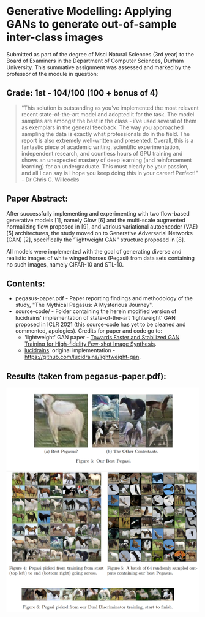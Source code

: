 # Generative Modelling: Applying GANs to generate out-of-sample inter-class images
Submitted as part of the degree of Msci Natural Sciences (3rd year) to the Board of Examiners in the Department of Computer Sciences, Durham University. 
This summative assignment was assessed and marked by the professor of the module in question:
## Grade: 1st - 104/100 (100 + bonus of 4)
> "This solution is outstanding as you’ve implemented the most relevent recent state-of-the-art model and
> adopted it for the task. The model samples are amongst the best in the class - i’ve used several of them as
> exemplars in the general feedback. The way you approached sampling the data is exactly what professionals
> do in the field. The report is also extremely well-written and presented.
> Overall, this is a fantastic piece of academic writing, scientific experimentation, independent research, and countless
> hours of GPU training and shows an unexpected mastery of deep learning (and reinforcement learning) for
> an undergraduate. This must clearly be your passion, and all I can say is I hope you keep doing this in your
> career! Perfect!" - Dr Chris G. Willcocks

## Paper Abstract:
After successfully implementing and experimenting with two flow-based
generative models [1], namely Glow [6] and the multi-scale augmented normalizing flow proposed in [9], and various variational autoencoder (VAE)
[5] architectures, the study moved on to Generative Adversarial Networks
(GAN) [2], specifically the ”lightweight GAN” structure proposed in [8].

All models were implemented with the goal of generating diverse and realistic images of white winged horses (Pegasi) from data sets containing no
such images, namely CIFAR-10 and STL-10.

## Contents:
* pegasus-paper.pdf - Paper reporting findings and methodology of the study, "The Mythical Pegasus: A Mysterious Journey".
* source-code/ - Folder containing the herein modified version of lucidrains' implementation of state-of-the-art 'lightweight' GAN proposed in ICLR 2021 (this source-code has yet to be cleaned and commented, apologies). Credits for paper and code go to:
    - 'lightweight' GAN paper - [Towards Faster and Stabilized GAN Training for High-fidelity Few-shot Image Synthesis](https://openreview.net/forum?id=1Fqg133qRaI).
    - [lucidrains](https://github.com/lucidrains/)' original implementation - https://github.com/lucidrains/lightweight-gan.

## Results (taken from pegasus-paper.pdf):
![Best Pegasus](results-image-1.png?raw=true "Best Pegasus")
![Other Pegasi](results-image-2.png?raw=true "Other Pegasi")
